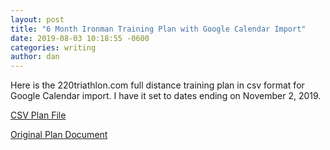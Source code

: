 ```yaml
---
layout: post
title: "6 Month Ironman Training Plan with Google Calendar Import"
date: 2019-08-03 10:18:55 -0600
categories: writing
author: dan
---
```


Here is the 220triathlon.com full distance training plan in csv format for Google Calendar import. I have it set to dates ending on November 2, 2019.

[CSV Plan File](/assets/6-month-ironman-training-plan.csv)

[Original Plan Document](http://www.220triathlon.com/downloads/6monthIronmanTrainingPlan.pdf)
